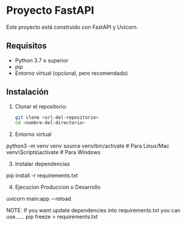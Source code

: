 # Proyecto FastAPI

Este proyecto está construido con FastAPI y Uvicorn.

## Requisitos

- Python 3.7 o superior
- pip
- Entorno virtual (opcional, pero recomendado)

## Instalación

1. Clonar el repositorio:
   ```bash
   git clone <url-del-repositorio>
   cd <nombre-del-directorio>

2. Entorno virtual

python3 -m venv venv
source venv/bin/activate  # Para Linux/Mac
venv\Scripts\activate     # Para Windows

3. Instalar dependencias

pip install -r requirements.txt

4. Ejecucion Produccion o Desarrollo

uvicorn main:app --reload

NOTE: If you want update dependencies into requirements.txt you can use...... pip freeze > requirements.txt




